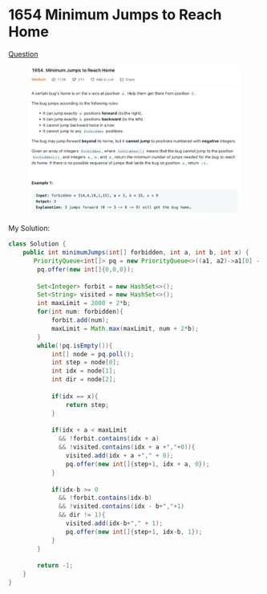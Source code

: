 # 1654 Minimum Jumps to Reach Home

[Question](https://leetcode.com/problems/minimum-jumps-to-reach-home/)

<figure><img src="../.gitbook/assets/image.png" alt=""><figcaption></figcaption></figure>



My Solution:

```java
class Solution {
    public int minimumJumps(int[] forbidden, int a, int b, int x) {
       PriorityQueue<int[]> pq = new PriorityQueue<>((a1, a2)->a1[0] - a2[0]);
        pq.offer(new int[]{0,0,0});
        
        Set<Integer> forbit = new HashSet<>();
        Set<String> visited = new HashSet<>();
        int maxLimit = 2000 + 2*b;
        for(int num: forbidden){
            forbit.add(num);
            maxLimit = Math.max(maxLimit, num + 2*b);
        }
        while(!pq.isEmpty()){
            int[] node = pq.poll();
            int step = node[0];
            int idx = node[1];
            int dir = node[2];
            
            if(idx == x){
                return step;
            }
            
            if(idx + a < maxLimit 
              && !forbit.contains(idx + a)
              && !visited.contains(idx + a +","+0)){
                visited.add(idx + a +"," + 0);
                pq.offer(new int[]{step+1, idx + a, 0});
            }
            
            if(idx-b >= 0 
              && !forbit.contains(idx-b)
              && !visited.contains(idx - b+","+1)
              && dir != 1){
                visited.add(idx-b+"," + 1);
                pq.offer(new int[]{step+1, idx-b, 1});
            }
        }
        
        return -1;
    }
}
```
